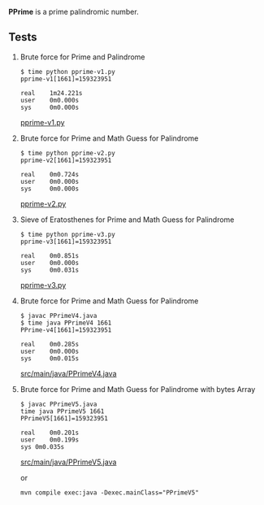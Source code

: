 
**PPrime** is a prime palindromic number.

## Tests

1. Brute force for Prime and Palindrome

	```
	$ time python pprime-v1.py
	pprime-v1[1661]=159323951
	
	real    1m24.221s
	user    0m0.000s
	sys     0m0.000s
	```
	[pprime-v1.py](pprime-v1.py)

2.  Brute force for Prime and Math Guess for Palindrome

	```
	$ time python pprime-v2.py
	pprime-v2[1661]=159323951
	
	real    0m0.724s
	user    0m0.000s
	sys     0m0.000s
	```
	[pprime-v2.py](pprime-v2.py)

3.  Sieve of Eratosthenes for Prime and Math Guess for Palindrome

	```
	$ time python pprime-v3.py
	pprime-v3[1661]=159323951
	
	real    0m0.851s
	user    0m0.000s
	sys     0m0.031s
	```
	[pprime-v3.py](pprime-v3.py)

4. Brute force for Prime and Math Guess for Palindrome

	```
	$ javac PPrimeV4.java
	$ time java PPrimeV4 1661
	PPrime-v4[1661]=159323951
	
	real    0m0.285s
	user    0m0.000s
	sys     0m0.015s
	```
	[src/main/java/PPrimeV4.java](PPrimeV4.java)

5. Brute force for Prime and Math Guess for Palindrome with bytes Array

	```
	$ javac PPrimeV5.java
	time java PPrimeV5 1661
	PPrimeV5[1661]=159323951
	
	real	0m0.201s
	user	0m0.199s
	sys	0m0.035s
	```
	[src/main/java/PPrimeV5.java](PPrimeV5.java)
	
	or
	
	```
	mvn compile exec:java -Dexec.mainClass="PPrimeV5"
	```
